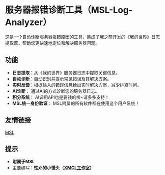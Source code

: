 # 服务器报错诊断工具（MSL-Log-Analyzer）

这是一个自动诊断服务器报错原因的工具，集成了我之前开发的《我的世界》日志提取器，帮助您更快速地定位和解决服务器问题。

## 功能
- **日志提取**：从《我的世界》服务器日志中提取关键信息。
- **自动诊断**：自动识别并提示常见错误及其解决方案。
- **实时反馈**：根据输入的错误信息给出实时解决方案，减少排查时间。
- **AI诊断**： 通过AI的方式诊断您的服务器日志。
- **积分系统**： AI调用API也是要钱的啦~请多多支持！
- **MSL统一身份验证**： MSL附属的所有软件都在使用这个用户系统！

## 友情链接
[MSL](https://www.mslmc.cn/)

## 提示
- **附属于MSL**
- 主要编写：**性邓的小馒头（[XMCL工作室](mcxmcl.cn)）**

